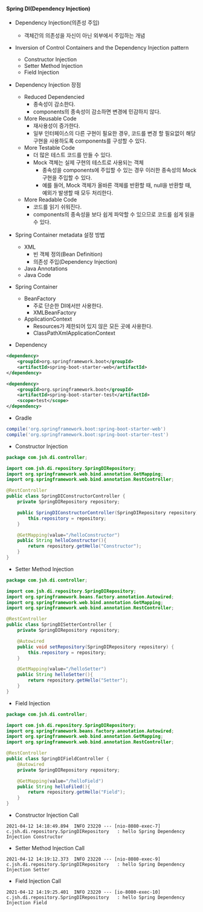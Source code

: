#### Spring DI(Dependency Injection)
+ Dependency Injection(의존성 주입)
    + 객체간의 의존성을 자신이 아닌 외부에서 주입하는 개념

+ Inversion of Control Containers and the Dependency Injection pattern
    + Constructor Injection
    + Setter Method Injection
    + Field Injection
    
+ Dependency Injection 장점
    + Reduced Dependencied
      + 종속성이 감소한다.
      + components의 종속성이 감소하면 변경에 민감하지 않다.
    + More Reusable Code
      + 재사용성이 증가한다.
      + 일부 인터페이스의 다른 구현이 필요한 경우, 코드를 변경 할 필요없이 해당 구현을 사용하도록 components를 구성할 수 있다.
    + More Testable Code
      + 더 많은 테스트 코드를 만들 수 있다.
      + Mock 객체는 실제 구현의 테스트로 사용되는 객체
        + 종속성을 components에 주입할 수 있는 경우 이러한 종속성의 Mock 구현을 주입할 수 있다.
        + 예를 들어, Mock 객체가 올바른 객체를 반환할 때, null을 반환할 때, 예외가 발생할 때 모두 처리한다.
    + More Readable Code
      + 코드를 읽기 쉬워진다.
      + components의 종속성을 보다 쉽게 파악할 수 있으므로 코드를 쉽게 읽을 수 있다. 

+ Spring Container metadata 설정 방법
  + XML
    + 빈 객체 정의(Bean Definition)
    + 의존성 주입(Dependency Injection)
  + Java Annotations
  + Java Code

+ Spring Container
  + BeanFactory
    + 주로 단순한 DI에서만 사용한다.
    + XMLBeanFactory
  + ApplicationContext
    + Resources가 제한되어 있지 않은 모든 곳에 사용한다.
    + ClassPathXmlApplicationContext

+ Dependency
```xml
<dependency>
    <groupId>org.springframework.boot</groupId>
    <artifactId>spring-boot-starter-web</artifactId>
</dependency>

<dependency>
    <groupId>org.springframework.boot</groupId>
    <artifactId>spring-boot-starter-test</artifactId>
    <scope>test</scope>
</dependency>
  ```
+ Gradle
```groovy
compile('org.springframework.boot:spring-boot-starter-web')
compile('org.springframework.boot:spring-boot-starter-test')

```
+ Constructor Injection
```java
package com.jsh.di.controller;

import com.jsh.di.repository.SpringDIRepository;
import org.springframework.web.bind.annotation.GetMapping;
import org.springframework.web.bind.annotation.RestController;

@RestController
public class SpringDIConstructorController {
    private SpringDIRepository repository;

    public SpringDIConstructorController(SpringDIRepository repository){
        this.repository = repository;
    }

    @GetMapping(value="/helloConstructor")
    public String helloConstructor(){
        return repository.getHello("Constructor");
    }
}
```

+ Setter Method Injection
```java
package com.jsh.di.controller;

import com.jsh.di.repository.SpringDIRepository;
import org.springframework.beans.factory.annotation.Autowired;
import org.springframework.web.bind.annotation.GetMapping;
import org.springframework.web.bind.annotation.RestController;

@RestController
public class SpringDISetterController {
    private SpringDIRepository repository;

    @Autowired
    public void setRepository(SpringDIRepository repository) {
        this.repository = repository;
    }

    @GetMapping(value="/helloSetter")
    public String helloSetter(){
        return repository.getHello("Setter");
    }
}
```

+ Field Injection
```java
package com.jsh.di.controller;

import com.jsh.di.repository.SpringDIRepository;
import org.springframework.beans.factory.annotation.Autowired;
import org.springframework.web.bind.annotation.GetMapping;
import org.springframework.web.bind.annotation.RestController;

@RestController
public class SpringDIFieldController {
    @Autowired
    private SpringDIRepository repository;

    @GetMapping(value="/helloField")
    public String helloFiled(){
        return repository.getHello("Field");
    }
}
```

+ Constructor Injection Call
```
2021-04-12 14:18:49.894  INFO 23220 --- [nio-8080-exec-7] c.jsh.di.repository.SpringDIRepository   : hello Spring Dependency Injection Constructor
```

+ Setter Method Injection Call
```
2021-04-12 14:19:12.373  INFO 23220 --- [nio-8080-exec-9] c.jsh.di.repository.SpringDIRepository   : hello Spring Dependency Injection Setter
```

+ Field Injection Call
```
2021-04-12 14:19:25.401  INFO 23220 --- [io-8080-exec-10] c.jsh.di.repository.SpringDIRepository   : hello Spring Dependency Injection Field
```